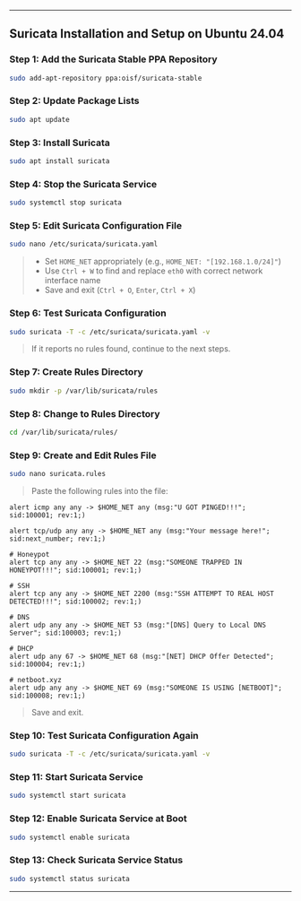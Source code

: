 
---

## Suricata Installation and Setup on Ubuntu 24.04

### Step 1: Add the Suricata Stable PPA Repository

```bash
sudo add-apt-repository ppa:oisf/suricata-stable
```

### Step 2: Update Package Lists

```bash
sudo apt update
```

### Step 3: Install Suricata

```bash
sudo apt install suricata
```

### Step 4: Stop the Suricata Service

```bash
sudo systemctl stop suricata
```

### Step 5: Edit Suricata Configuration File

```bash
sudo nano /etc/suricata/suricata.yaml
```

> * Set `HOME_NET` appropriately (e.g., `HOME_NET: "[192.168.1.0/24]"`)
> * Use `Ctrl + W` to find and replace `eth0` with correct network interface name
> * Save and exit (`Ctrl + O`, `Enter`, `Ctrl + X`)

### Step 6: Test Suricata Configuration

```bash
sudo suricata -T -c /etc/suricata/suricata.yaml -v
```

> If it reports no rules found, continue to the next steps.

### Step 7: Create Rules Directory

```bash
sudo mkdir -p /var/lib/suricata/rules
```

### Step 8: Change to Rules Directory

```bash
cd /var/lib/suricata/rules/
```

### Step 9: Create and Edit Rules File

```bash
sudo nano suricata.rules
```

> Paste the following rules into the file:

```rules
alert icmp any any -> $HOME_NET any (msg:"U GOT PINGED!!!"; sid:100001; rev:1;)

alert tcp/udp any any -> $HOME_NET any (msg:"Your message here!"; sid:next_number; rev:1;)

# Honeypot
alert tcp any any -> $HOME_NET 22 (msg:"SOMEONE TRAPPED IN HONEYPOT!!!"; sid:100001; rev:1;)

# SSH
alert tcp any any -> $HOME_NET 2200 (msg:"SSH ATTEMPT TO REAL HOST DETECTED!!!"; sid:100002; rev:1;)

# DNS
alert udp any any -> $HOME_NET 53 (msg:"[DNS] Query to Local DNS Server"; sid:100003; rev:1;)

# DHCP
alert udp any 67 -> $HOME_NET 68 (msg:"[NET] DHCP Offer Detected"; sid:100004; rev:1;)

# netboot.xyz
alert udp any any -> $HOME_NET 69 (msg:"SOMEONE IS USING [NETBOOT]"; sid:100008; rev:1;)
```

> Save and exit.

### Step 10: Test Suricata Configuration Again

```bash
sudo suricata -T -c /etc/suricata/suricata.yaml -v
```

### Step 11: Start Suricata Service

```bash
sudo systemctl start suricata
```

### Step 12: Enable Suricata Service at Boot

```bash
sudo systemctl enable suricata
```

### Step 13: Check Suricata Service Status

```bash
sudo systemctl status suricata
```

---
